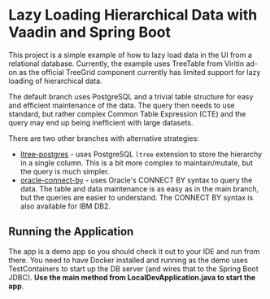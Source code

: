 # Lazy Loading Hierarchical Data with Vaadin and Spring Boot

This project is a simple example of how to lazy load data in the UI from a relational database. Currently, the example uses TreeTable from Viritin ad-on as the official TreeGrid component currently has limited support for lazy loading of hierarchical data.

The default branch uses PostgreSQL and a trivial table structure for easy and efficient maintenance of the data. The query then needs to use standard, but rather complex Common Table Expression (CTE) and the query may end up being inefficient with large datasets.

There are two other branches with alternative strategies:

 * [ltree-postgres](https://github.com/mstahv/tree-grid-lazy-loading/tree/ltree-postgres) - uses PostgreSQL `ltree` extension to store the hierarchy in a single column. This is a bit more complex to maintain/mutate, but the query is much simpler.
 * [oracle-connect-by](https://github.com/mstahv/tree-grid-lazy-loading/tree/oracle-connnect-by) - uses Oracle's CONNECT BY syntax to query the data. The table and data maintenance is as easy as in the main branch, but the queries are easier to understand. The CONNECT BY syntax is also available for IBM DB2.

## Running the Application

The app is a demo app so you should check it out to your IDE and run from there. You need to have Docker installed and running as the demo uses TestContainers to start up the DB server (and wires that to the Spring Boot JDBC). **Use the main method from LocalDevApplication.java to start the app**.
